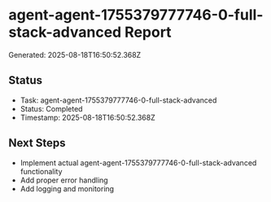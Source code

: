 # agent-agent-1755379777746-0-full-stack-advanced Report

Generated: 2025-08-18T16:50:52.368Z

## Status
- Task: agent-agent-1755379777746-0-full-stack-advanced
- Status: Completed
- Timestamp: 2025-08-18T16:50:52.368Z

## Next Steps
- Implement actual agent-agent-1755379777746-0-full-stack-advanced functionality
- Add proper error handling
- Add logging and monitoring
